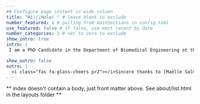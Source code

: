 ```yaml
---
## Configure page content in wide column
title: "Hi!/¡Hola! " # leave blank to exclude
number_featured: 1 # pulling from mainSections in config.toml
use_featured: false # if false, use most recent by date
number_categories: 1 # set to zero to exclude
show_intro: true
intro: |
 I am a PhD Candidate in the Department of Biomedical Engineering at the University of Arkansas, Fayetteville in the [Muldoon Lab](https://muldoonlab.uark.edu/). I am interested in studying the temporal effects of therapy in cancer, and in how semi-parametric statistical models can be used by biomedical researchers to analyze longitudinal studies. Curiosity led me to take a class to learn R.  Little I knew that learning R would change my view of Statistics and spark the desire to better understand Statistical theory. I enjoy using the `ggplot2` and `tidyverse` packages, and more recently, I have worked extensively to analyze longitudinal data using generalized additive models (GAMs) with the package `mgcv`. <br><br> **You can see my resume** [**here**](Resume_v1.pdf)

show_outro: false
outro: |
  <i class="fas fa-glass-cheers pr2"></i>Sincere thanks to [Maëlle Salmon](https://masalmon.eu/) for her help naming this Hugo theme!
---
```


** index doesn't contain a body, just front matter above.
See about/list.html in the layouts folder **
